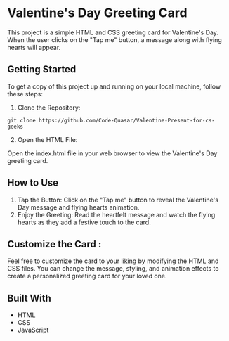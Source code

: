 # Valentine's Day Greeting Card

This project is a simple HTML and CSS greeting card for Valentine's Day. 
When the user clicks on the "Tap me" button, a message along with flying hearts will appear.

## Getting Started
To get a copy of this project up and running on your local machine, follow these steps:

1. Clone the Repository:

`git clone https://github.com/Code-Quasar/Valentine-Present-for-cs-geeks`

2. Open the HTML File:

Open the index.html file in your web browser to view the Valentine's Day greeting card.

## How to Use
1. Tap the Button:
  Click on the "Tap me" button to reveal the Valentine's Day message and flying hearts animation.
2. Enjoy the Greeting:
  Read the heartfelt message and watch the flying hearts as they add a festive touch to the card.

## Customize the Card :
Feel free to customize the card to your liking by modifying the HTML and CSS files.
You can change the message, styling, and animation effects to create a personalized greeting card for your loved one.

## Built With
  - HTML
  - CSS
  - JavaScript
